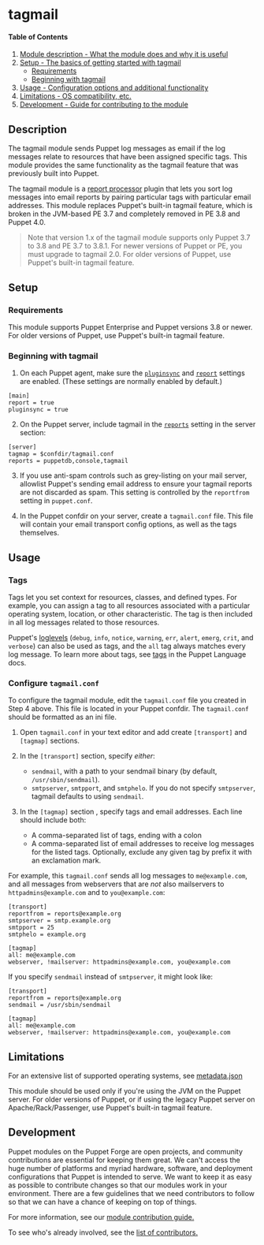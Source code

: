 # tagmail

#### Table of Contents

1. [Module description - What the module does and why it is useful](#description)
2. [Setup - The basics of getting started with tagmail](#setup)
   * [Requirements](#requirements)
   * [Beginning with tagmail](#beginning-with-tagmail)
3. [Usage - Configuration options and additional functionality](#usage)
4. [Limitations - OS compatibility, etc.](#limitations)
5. [Development - Guide for contributing to the module](#development)


## Description

The tagmail module sends Puppet log messages as email if the log messages relate to resources that have been assigned specific tags. This module provides the same functionality as the tagmail feature that was previously built into Puppet.

The tagmail module is a [report processor](https://puppet.com/docs/puppet/latest/reporting_write_processors.html) plugin that lets you sort log messages into email reports by pairing particular tags with particular email addresses. This module replaces Puppet's built-in tagmail feature, which is broken in the JVM-based PE 3.7 and completely removed in PE 3.8 and Puppet 4.0.

> Note that version 1.x of the tagmail module supports only Puppet 3.7 to 3.8 and PE 3.7 to 3.8.1. For newer versions of Puppet or PE, you must upgrade to tagmail 2.0. For older versions of Puppet, use Puppet's built-in tagmail feature.

## Setup

### Requirements

This module supports Puppet Enterprise and Puppet versions 3.8 or newer. For older versions of Puppet, use Puppet's built-in tagmail feature.

### Beginning with tagmail

1. On each Puppet agent, make sure the [`pluginsync`](https://docs.puppet.com/puppet/latest/configuration.html#pluginsync) and [`report`](https://docs.puppet.com/puppet/latest/configuration.html#report) settings are enabled. (These settings are normally enabled by default.)

  ```
[main]
report = true
pluginsync = true
  ```

2. On the Puppet server, include tagmail in the [`reports`](https://docs.puppetlabs.com/puppet/latest/configuration.html#reports) setting in the server section:

  ```
[server]
tagmap = $confdir/tagmail.conf
reports = puppetdb,console,tagmail
  ```

3. If you use anti-spam controls such as grey-listing on your mail server, allowlist Puppet's sending email address to ensure your tagmail reports are not discarded as spam. This setting is controlled by the `reportfrom` setting in `puppet.conf`.

4. In the Puppet confdir on your server, create a `tagmail.conf` file. This file will contain your email transport config options, as well as the tags themselves.

## Usage

### Tags

Tags let you set context for resources, classes, and defined types. For example, you can assign a tag to all resources associated with a particular operating system, location, or other characteristic. The tag is then included in all log messages related to those resources.

Puppet's [loglevels](https://docs.puppet.com/puppet/latest/metaparameter.html#loglevel) (`debug`, `info`, `notice`, `warning`, `err`, `alert`, `emerg`, `crit`, and `verbose`) can also be used as tags, and the `all` tag always matches every log message. To learn more about tags, see [tags](https://puppet.com/docs/puppet/latest/lang_tags.html) in the Puppet Language docs.

### Configure `tagmail.conf`

To configure the tagmail module, edit the `tagmail.conf` file you created in Step 4 above. This file is located in your Puppet confdir. The `tagmail.conf` should be formatted as an ini file.

1. Open `tagmail.conf` in your text editor and add create `[transport]` and `[tagmap]` sections.

1. In the `[transport]` section, specify _either_:

   * `sendmail`, with a path to your sendmail binary (by default, `/usr/sbin/sendmail`).
   * `smtpserver`, `smtpport`, and `smtphelo`. If you do not specify `smtpserver`, tagmail defaults to using `sendmail`.

1. In the `[tagmap]` section , specify tags and email addresses. Each line should include both:

   * A comma-separated list of tags, ending with a colon
   * A comma-separated list of email addresses to receive log messages for the listed tags. Optionally, exclude any given tag by prefix it with an exclamation mark.

For example, this `tagmail.conf` sends all log messages to `me@example.com`, and all messages from webservers that are *not* also mailservers to `httpadmins@example.com` and to `you@example.com`:

```
[transport]
reportfrom = reports@example.org
smtpserver = smtp.example.org
smtpport = 25
smtphelo = example.org

[tagmap]
all: me@example.com
webserver, !mailserver: httpadmins@example.com, you@example.com
```

If you specify `sendmail` instead of `smtpserver`, it might look like:

```
[transport]
reportfrom = reports@example.org
sendmail = /usr/sbin/sendmail

[tagmap]
all: me@example.com
webserver, !mailserver: httpadmins@example.com, you@example.com
```

## Limitations

For an extensive list of supported operating systems, see [metadata.json](https://github.com/puppetlabs/puppetlabs-tagmail/blob/main/metadata.json)

This module should be used only if you're using the JVM on the Puppet server. For older versions of Puppet, or if using the legacy Puppet server on Apache/Rack/Passenger, use Puppet's built-in tagmail feature.

## Development

Puppet modules on the Puppet Forge are open projects, and community contributions are essential for keeping them great. We can't access the huge number of platforms and myriad hardware, software, and deployment configurations that Puppet is intended to serve. We want to keep it as easy as possible to contribute changes so that our modules work in your environment. There are a few guidelines that we need contributors to follow so that we can have a chance of keeping on top of things.

For more information, see our [module contribution guide.](https://puppet.com/docs/puppet/latest/contributing.html)

To see who's already involved, see the [list of contributors.](https://github.com/puppetlabs/puppetlabs-tagmail/graphs/contributors)
